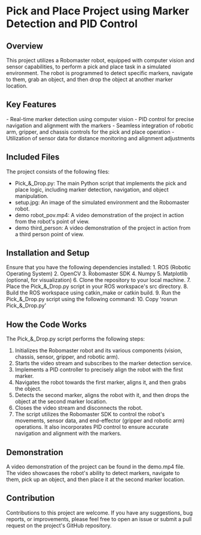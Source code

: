 <h1> Pick and Place Project using Marker Detection and PID Control </h1>

<h2> Overview </h2>
This project utilizes a Robomaster robot, equipped with computer vision and sensor capabilities, to perform a pick and place task in a simulated environment. The robot is programmed to detect specific markers, navigate to them, grab an object, and then drop the object at another marker location.

<h2> Key Features </h2>
- Real-time marker detection using computer vision
- PID control for precise navigation and alignment with the markers
- Seamless integration of robotic arm, gripper, and chassis controls for the pick and place operation
- Utilization of sensor data for distance monitoring and alignment adjustments

<h2> Included Files </h2>
The project consists of the following files:

- Pick_&_Drop.py: The main Python script that implements the pick and place logic, including marker detection, navigation, and object manipulation.
- setup.jpg: An image of the simulated environment and the Robomaster robot.
- demo robot_pov.mp4: A video demonstration of the project in action from the robot's point of view.
- demo third_person: A video demonstration of the project in action from a third person point of view.

<h2> Installation and Setup </h2>
Ensure that you have the following dependencies installed:
1. ROS (Robotic Operating System)
2. OpenCV
3. Robomaster SDK
4. Numpy
5. Matplotlib (optional, for visualization)
6. Clone the repository to your local machine.
7. Place the Pick_&_Drop.py script in your ROS workspace's src directory.
8. Build the ROS workspace using catkin_make or catkin build.
9. Run the Pick_&_Drop.py script using the following command:
10. Copy
'rosrun <your_package_name> Pick_&_Drop.py'

<h2> How the Code Works </h2>
The Pick_&_Drop.py script performs the following steps:

1. Initializes the Robomaster robot and its various components (vision, chassis, sensor, gripper, and robotic arm).
2. Starts the video stream and subscribes to the marker detection service.
3. Implements a PID controller to precisely align the robot with the first marker.
4. Navigates the robot towards the first marker, aligns it, and then grabs the object.
5. Detects the second marker, aligns the robot with it, and then drops the object at the second marker location.
6. Closes the video stream and disconnects the robot.
7. The script utilizes the Robomaster SDK to control the robot's movements, sensor data, and end-effector (gripper and robotic arm) operations. It also incorporates PID control to ensure accurate navigation and alignment with the markers.

<h2> Demonstration </h2>
A video demonstration of the project can be found in the demo.mp4 file. The video showcases the robot's ability to detect markers, navigate to them, pick up an object, and then place it at the second marker location.

<h2> Contribution </h2>
Contributions to this project are welcome. If you have any suggestions, bug reports, or improvements, please feel free to open an issue or submit a pull request on the project's GitHub repository.
